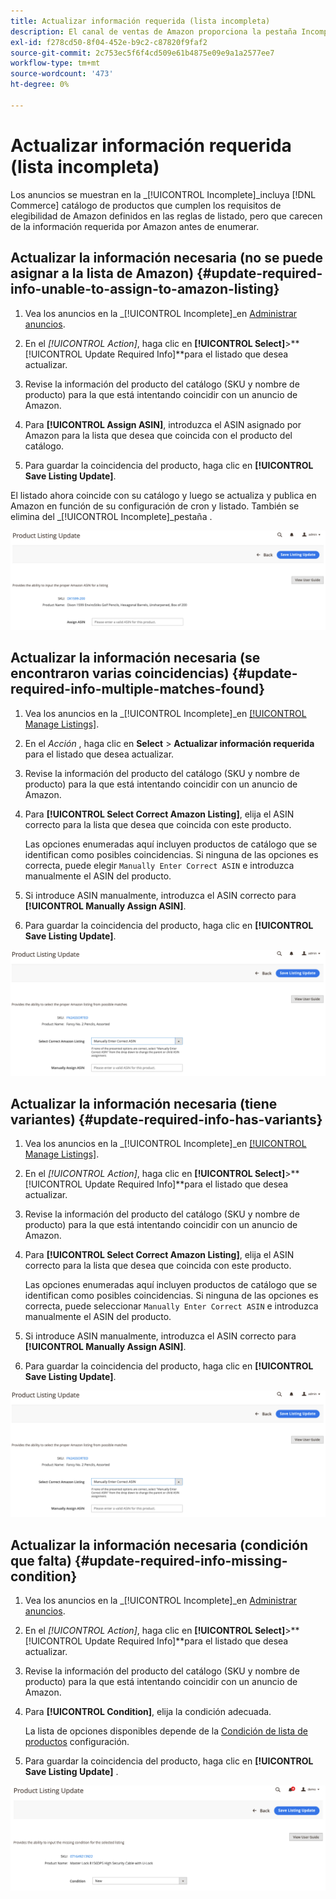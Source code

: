 ```yaml
---
title: Actualizar información requerida (lista incompleta)
description: El canal de ventas de Amazon proporciona la pestaña Incomplete para monitorizar los productos del catálogo de comercio que no tienen la información requerida por Amazon.
exl-id: f278cd50-8f04-452e-b9c2-c87820f9faf2
source-git-commit: 2c753ec5f6f4cd509e61b4875e09e9a1a2577ee7
workflow-type: tm+mt
source-wordcount: '473'
ht-degree: 0%

---
```


# Actualizar información requerida (lista incompleta)

Los anuncios se muestran en la _[!UICONTROL Incomplete]_incluya [!DNL Commerce] catálogo de productos que cumplen los requisitos de elegibilidad de Amazon definidos en las reglas de listado, pero que carecen de la información requerida por Amazon antes de enumerar.

## Actualizar la información necesaria (no se puede asignar a la lista de Amazon) {#update-required-info-unable-to-assign-to-amazon-listing}

1. Vea los anuncios en la _[!UICONTROL Incomplete]_en [Administrar anuncios](./managing-product-listings.md).

1. En el _[!UICONTROL Action]_, haga clic en **[!UICONTROL Select]**>**[!UICONTROL Update Required Info]**para el listado que desea actualizar.

1. Revise la información del producto del catálogo (SKU y nombre de producto) para la que está intentando coincidir con un anuncio de Amazon.

1. Para **[!UICONTROL Assign ASIN]**, introduzca el ASIN asignado por Amazon para la lista que desea que coincida con el producto del catálogo.

1. Para guardar la coincidencia del producto, haga clic en **[!UICONTROL Save Listing Update]**.

El listado ahora coincide con su catálogo y luego se actualiza y publica en Amazon en función de su configuración de cron y listado. También se elimina del _[!UICONTROL Incomplete]_pestaña .

![Asignar ASIN manualmente para que no coincida con el listado](assets/amazon-listing-update-assign-asin.png)

## Actualizar la información necesaria (se encontraron varias coincidencias) {#update-required-info-multiple-matches-found}

1. Vea los anuncios en la _[!UICONTROL Incomplete]_en [[!UICONTROL Manage Listings]](./managing-product-listings.md).

1. En el _Acción_ , haga clic en **Select** > **Actualizar información requerida** para el listado que desea actualizar.

1. Revise la información del producto del catálogo (SKU y nombre de producto) para la que está intentando coincidir con un anuncio de Amazon.

1. Para **[!UICONTROL Select Correct Amazon Listing]**, elija el ASIN correcto para la lista que desea que coincida con este producto.

   Las opciones enumeradas aquí incluyen productos de catálogo que se identifican como posibles coincidencias. Si ninguna de las opciones es correcta, puede elegir `Manually Enter Correct ASIN` e introduzca manualmente el ASIN del producto.

1. Si introduce ASIN manualmente, introduzca el ASIN correcto para **[!UICONTROL Manually Assign ASIN]**.

1. Para guardar la coincidencia del producto, haga clic en **[!UICONTROL Save Listing Update]**.

![Seleccione ASIN manualmente entre varias coincidencias posibles](assets/amazon-listing-update-multiple-matches.png)

## Actualizar la información necesaria (tiene variantes) {#update-required-info-has-variants}

1. Vea los anuncios en la _[!UICONTROL Incomplete]_en [[!UICONTROL Manage Listings]](./managing-product-listings.md).

1. En el _[!UICONTROL Action]_, haga clic en **[!UICONTROL Select]**>**[!UICONTROL Update Required Info]**para el listado que desea actualizar.

1. Revise la información del producto del catálogo (SKU y nombre de producto) para la que está intentando coincidir con un anuncio de Amazon.

1. Para **[!UICONTROL Select Correct Amazon Listing]**, elija el ASIN correcto para la lista que desea que coincida con este producto.

   Las opciones enumeradas aquí incluyen productos de catálogo que se identifican como posibles coincidencias. Si ninguna de las opciones es correcta, puede seleccionar `Manually Enter Correct ASIN` e introduzca manualmente el ASIN del producto.

1. Si introduce ASIN manualmente, introduzca el ASIN correcto para **[!UICONTROL Manually Assign ASIN]**.

1. Para guardar la coincidencia del producto, haga clic en **[!UICONTROL Save Listing Update]**.

![Seleccionar ASIN manualmente de posibles coincidencias de variantes](assets/amazon-listing-update-multiple-matches.png)

## Actualizar la información necesaria (condición que falta) {#update-required-info-missing-condition}

1. Vea los anuncios en la _[!UICONTROL Incomplete]_en [Administrar anuncios](./managing-product-listings.md).

1. En el _[!UICONTROL Action]_, haga clic en **[!UICONTROL Select]**>**[!UICONTROL Update Required Info]**para el listado que desea actualizar.

1. Revise la información del producto del catálogo (SKU y nombre de producto) para la que está intentando coincidir con un anuncio de Amazon.

1. Para **[!UICONTROL Condition]**, elija la condición adecuada.

   La lista de opciones disponibles depende de la [Condición de lista de productos](./product-listing-condition.md) configuración.

1. Para guardar la coincidencia del producto, haga clic en **[!UICONTROL Save Listing Update]** .

![Actualizar manualmente la condición que falta](assets/amazon-update-listing-missing-condition.png)
